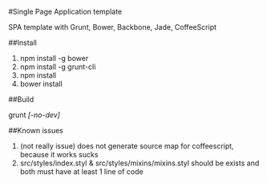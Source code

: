 #Single Page Application template

SPA template with Grunt, Bower, Backbone, Jade, CoffeeScript

##Install

1.  npm install -g bower
1.  npm install -g grunt-cli
1.  npm install
1.  bower install

##Build

grunt *[-no-dev]*

##Known issues
1. (not really issue) does not generate source map for coffeescript, because it works sucks
1. src/styles/index.styl & src/styles/mixins/mixins.styl should be exists and both must have at least 1 line of code